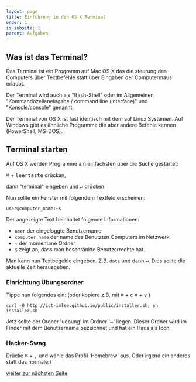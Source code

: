 ```yaml
---
layout: page
title: Einführung in den OS X Terminal
order: 1
is_subsite: 1
parent: Aufgaben
---
```

<body class="theme-base-0d">

## Was ist das Terminal?

Das Terminal ist ein Programm auf Mac OS X das die steurung des Computers über Textbefehle statt über Eingaben der Computermaus erlaubt.

Der Terminal wird auch als "Bash-Shell" oder im Allgemeinen "Kommandozeileneingabe / command line (interface)" und "Konsole/console" genannt.

Der Terminal von OS X ist fast identisch mit dem auf Linux Systemen. Auf Windows gibt es ähnliche Programme die aber andere Befehle kennen (PowerShell, MS-DOS).


## Terminal starten

Auf OS X werden Programme am einfachsten über die Suche gestartet:

<kbd>&#8984;</kbd> + <kbd>leertaste</kbd> drücken,

dann "terminal" eingeben und <kbd>↵</kbd> drücken.

Nun sollte ein Fenster mit folgendem Textfeld erscheinen:

`user@computer_name:~$`

Der angezeigte Text beinhaltet folgende Informationen:
* `user` der eingeloggte Benutzername
* `computer_name` der name des Benutzten Computers im Netzwerk
* `~` der momentane Ordner
* `$` zeigt an, dass man beschränkte Benutzerrechte hat.

Man kann nun Textbegehle eingeben. Z.B. `date` und dann <kbd>↵</kbd>. Dies sollte die aktuelle Zeit herausgeben.


### Einrichtung Übungsordner

Tippe nun folgendes ein: (oder kopiere z.B. mit <kbd>&#8984;</kbd> + <kbd>c</kbd> <kbd>&#8984;</kbd> + <kbd>v</kbd> )

`curl -O http://ict-imlee.github.io/public/installer.sh; sh installer.sh`

Jetz sollte der Ordner 'uebung' im Ordner '~' liegen. Dieser Ordner wird im Finder mit dem Benutzername bezeichnet und hat ein Haus als Icon.


### Hacker-Swag

Drücke <kbd>&#8984;</kbd> + <kbd>,</kbd> und wähle das Profil 'Homebrew' aus. Oder irgend ein anderes statt das normale:)

[weiter zur nächsten Seite](/_pages/befehle)
